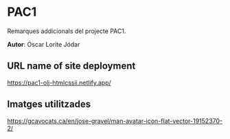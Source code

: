 # PAC1

Remarques addicionals del projecte PAC1.

**Autor**: Óscar Lorite Jódar

## URL name of site deployment

https://pac1-olj-htmlcssii.netlify.app/

## Imatges utilitzades

https://gcavocats.ca/en/jose-gravel/man-avatar-icon-flat-vector-19152370-2/
